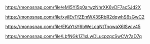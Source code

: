 https://monosnap.com/file/eMl5YI5p0arwzNhrXK6vDF7ac5Jd2X

https://monosnap.com/file/xyilEvTfZEmWX3SRbR2dqwhS6sGwC2

https://monosnap.com/file/EKaYtsY6bWeLcqNtTnqwaX6ISwIv45

https://monosnap.com/file/LbfNGk1Z1xLwDLucpzqcSwCVr7aD7q

